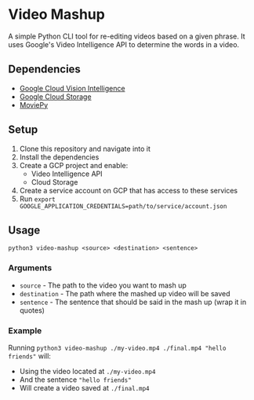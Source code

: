 # Video Mashup

A simple Python CLI tool for re-editing videos based on a given phrase. It uses Google's Video Intelligence API to determine the words in a video.

## Dependencies
- [Google Cloud Vision Intelligence](https://pypi.org/project/google-cloud-videointelligence/)
- [Google Cloud Storage](https://pypi.org/project/google-cloud-storage/)
- [MoviePy](https://pypi.org/project/moviepy/)

## Setup
1. Clone this repository and navigate into it
2. Install the dependencies
3. Create a GCP project and enable:
    - Video Intelligence API
    - Cloud Storage
4. Create a service account on GCP that has access to these services
5. Run `export GOOGLE_APPLICATION_CREDENTIALS=path/to/service/account.json`

## Usage

`python3 video-mashup <source> <destination> <sentence>`

### Arguments
- `source` - The path to the video you want to mash up
- `destination` - The path where the mashed up video will be saved
- `sentence` - The sentence that should be said in the mash up (wrap it in quotes)

### Example

Running `python3 video-mashup ./my-video.mp4 ./final.mp4 "hello friends"` will:
- Using the video located at `./my-video.mp4`
- And the sentence `"hello friends"`
- Will create a video saved at `./final.mp4`